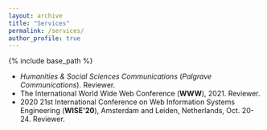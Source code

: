 ```yaml
---
layout: archive
title: "Services"
permalink: /services/
author_profile: true
---
```


{% include base_path %}
* <em>Humanities & Social Sciences Communications</em> (<em>Palgrave Communications</em>). Reviewer.
* The International World Wide Web Conference (**WWW**), 2021. Reviewer.
* 2020 21st International Conference on Web Information Systems Engineering (**WISE'20**), Amsterdam and Leiden, Netherlands, Oct. 20-24. Reviewer.
